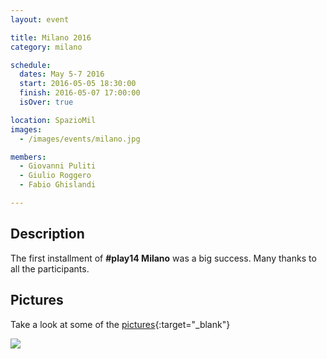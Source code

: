```yaml
---
layout: event

title: Milano 2016
category: milano

schedule:
  dates: May 5-7 2016
  start: 2016-05-05 18:30:00
  finish: 2016-05-07 17:00:00
  isOver: true

location: SpazioMil
images:
  - /images/events/milano.jpg

members:
  - Giovanni Puliti
  - Giulio Roggero
  - Fabio Ghislandi

---
```


## Description
The first installment of **#play14 Milano** was a big success.
Many thanks to all the participants.

## Pictures
Take a look at some of the [pictures](http://agilereloaded.500px.com/-play14-2016---milano){:target="_blank"}

<a href='http://agilereloaded.500px.com/-play14-2016---milano' target="_blank">
  <img src='https://drscdn.500px.org/photo/169445095/m%3D2048/9e35650c6a3d583821b99975b7e828ab' />
</a>

